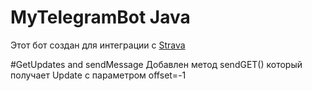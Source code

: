 # MyTelegramBot Java 

Этот бот создан для интеграции с [Strava](https://www.strava.com/login)

#GetUpdates and sendMessage
Добавлен метод sendGET() который получает Update c параметром offset=-1


